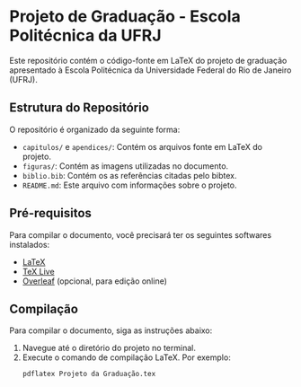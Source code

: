 # Projeto de Graduação - Escola Politécnica da UFRJ

Este repositório contém o código-fonte em LaTeX do projeto de graduação apresentado à Escola Politécnica da Universidade Federal do Rio de Janeiro (UFRJ).

## Estrutura do Repositório

O repositório é organizado da seguinte forma:

- `capitulos/` e `apendices/`: Contém os arquivos fonte em LaTeX do projeto.
- `figuras/`: Contém as imagens utilizadas no documento.
- `biblio.bib`: Contém os as referências citadas pelo bibtex.
- `README.md`: Este arquivo com informações sobre o projeto.

## Pré-requisitos

Para compilar o documento, você precisará ter os seguintes softwares instalados:

- [LaTeX](https://www.latex-project.org/get/)
- [TeX Live](https://www.tug.org/texlive/)
- [Overleaf](https://www.overleaf.com/) (opcional, para edição online)

## Compilação

Para compilar o documento, siga as instruções abaixo:

1. Navegue até o diretório do projeto no terminal.
2. Execute o comando de compilação LaTeX. Por exemplo:
   ```bash
   pdflatex Projeto da Graduação.tex
